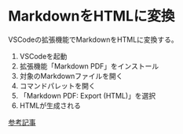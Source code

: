 # MarkdownをHTMLに変換

VSCodeの拡張機能でMarkdownをHTMLに変換する。

1. VSCodeを起動
2. 拡張機能「Markdown PDF」をインストール
3. 対象のMarkdownファイルを開く
4. コマンドパレットを開く
5. 「Markdown PDF: Export (HTML)」を選択
6. HTMLが生成される

[参考記事](https://atmarkit.itmedia.co.jp/ait/articles/1804/27/news034.html)

